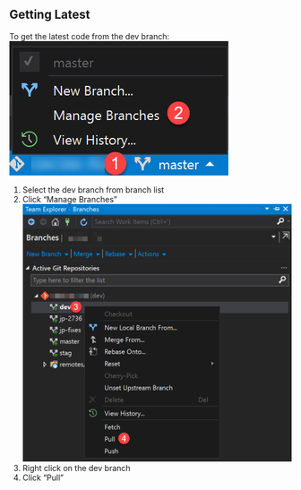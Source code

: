## Getting Latest

To get the latest code from the dev branch:
![image.png](/.attachments/image-eab1856f-a155-4f9c-83a4-265cb60e2dcf.png)
1. Select the dev branch from branch list
1. Click “Manage Branches”
![image.png](/.attachments/image-cf13d14b-f148-4e89-81df-c1d4a0b48a07.png)
1. Right click on the dev branch
1. Click “Pull”
